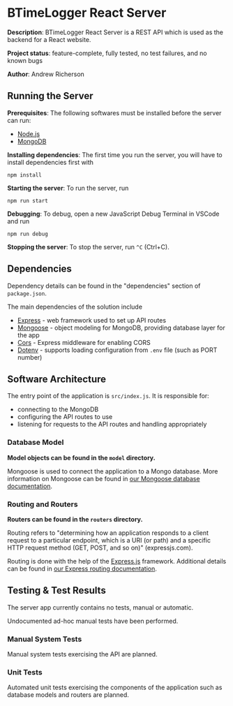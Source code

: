 # BTimeLogger React Server

**Description**: BTimeLogger React Server is a REST API which is used
as the backend for a React website.

**Project status**: feature-complete, fully tested, no test failures, and no known bugs

**Author**: Andrew Richerson

## Running the Server

**Prerequisites**: The following softwares must be installed before the server can run:

-   [Node.js](https://nodejs.org/en/)
-   [MongoDB](https://www.mongodb.com/)

**Installing dependencies**: The first time you run the server, you will have to install dependencies first with

```
npm install
```

**Starting the server**: To run the server, run

```
npm run start
```

**Debugging**: To debug, open a new JavaScript Debug Terminal in VSCode and run

```
npm run debug
```

**Stopping the server**: To stop the server, run `^C` (Ctrl+C).

## Dependencies

Dependency details can be found in the "dependencies" section of `package.json`.

The main dependencies of the solution include

-   [Express](https://www.npmjs.com/package/express) - web framework used to set up API routes
-   [Mongoose](https://www.npmjs.com/package/mongoose) - object modeling for MongoDB, providing database layer for the app
-   [Cors](https://expressjs.com/en/resources/middleware/cors.html) - Express middleware for enabling CORS
-   [Dotenv](https://www.npmjs.com/package/dotenv) - supports loading configuration from `.env` file (such as PORT number)

## Software Architecture

The entry point of the application is `src/index.js`. It is responsible for:

-   connecting to the MongoDB
-   configuring the API routes to use
-   listening for requests to the API routes and handling appropriately

### Database Model

**Model objects can be found in the `model` directory.**

Mongoose is used to connect the application to a Mongo database. More information on Mongoose can be found in [our Mongoose database documentation](./documentation/mongoose-database.md).

### Routing and Routers

**Routers can be found in the `routers` directory.**

Routing refers to "determining how an application responds to a client request to a particular endpoint, which is a URI (or path) and a specific HTTP request method (GET, POST, and so on)" (expressjs.com).

Routing is done with the help of the [Express.js](expressjs.com) framework. Additional details can be found in [our Express routing documentation](./documentation/express-routing.md).

## Testing & Test Results

The server app currently contains no tests, manual or automatic.

Undocumented ad-hoc manual tests have been performed.

### Manual System Tests

Manual system tests exercising the API are planned.

### Unit Tests

Automated unit tests exercising the components of the application such as
database models and routers are planned.
